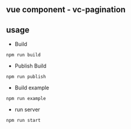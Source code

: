 ## vue component - vc-pagination

## usage

* Build

```node
npm run build

```
* Publish Build

```node
npm run publish
```

* Build example

```node
npm run example
```

* run server

```node
npm run start
```
